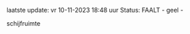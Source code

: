 laatste update: 
vr 10-11-2023 18:48   uur 
Status: FAALT - geel - 
<div class="service Y">schijfruimte</div>